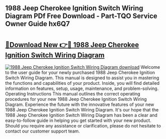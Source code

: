 ## 1988 Jeep Cherokee Ignition Switch Wiring Diagram PDf Free Download - Part-TQO Service Owner Guide hx6Q7

# <h2><a href="http://dfo2mpm.blite.top/?on=1988+Jeep+Cherokee+Ignition+Switch+Wiring+Diagram">🔗Download New 👉🔴 1988 Jeep Cherokee Ignition Switch Wiring Diagram</a></h2>

[![1988 Jeep Cherokee Ignition Switch Wiring Diagram download](https://i.imgur.com/lujVjoI.png)](http://dfo2mpm.blite.top/?on=1988+Jeep+Cherokee+Ignition+Switch+Wiring+Diagram)
Welcome to the user guide for your newly purchased 1988 Jeep Cherokee Ignition Switch Wiring Diagram. This manual is designed to assist you in mastering the functions and capabilities of your product. Inside, you will find detailed information on features, setup, usage, maintenance, and problem-solving. Operating Instructions This manual outlines the correct operating procedures for your new 1988 Jeep Cherokee Ignition Switch Wiring Diagram. Experience the future with the innovative features of your new 1988 Jeep Cherokee Ignition Switch Wiring Diagram. It's our hope that the 1988 Jeep Cherokee Ignition Switch Wiring Diagram has been a clear and easy-to-follow guide in helping you get started with your new product. Should you require any assistance or clarification, please do not hesitate to contact our customer support team.
